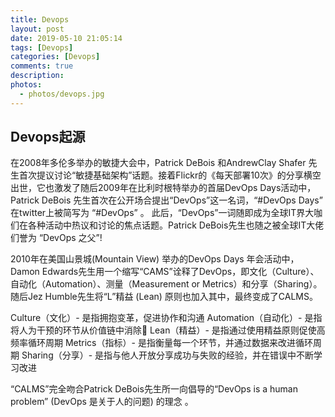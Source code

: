 ```yaml
---
title: Devops
layout: post
date: 2019-05-10 21:05:14
tags: [Devops]
categories: [Devops]
comments: true
description: 
photos: 
  - photos/devops.jpg
---
```

## Devops起源


在2008年多伦多举办的敏捷大会中，Patrick DeBois 和AndrewClay Shafer 先生首次提议讨论“敏捷基础架构”话题。接着Flickr的《每天部署10次》的分享横空出世，它也激发了随后2009年在比利时根特举办的首届DevOps Days活动中，Patrick DeBois 先生首次在公开场合提出“DevOps”这一名词，“#DevOps Days” 在twitter上被简写为 “#DevOps” 。 此后，“DevOps”一词随即成为全球IT界大咖们在各种活动中热议和讨论的焦点话题。Patrick DeBois先生也随之被全球IT大佬们誉为 “DevOps 之父”!
 
2010年在美国山景城(Mountain View) 举办的DevOps Days 年会活动中，Damon Edwards先生用一个缩写“CAMS”诠释了DevOps，即文化（Culture）、自动化（Automation）、测量（Measurement or Metrics）和分享（Sharing）。随后Jez Humble先生将“L”精益 (Lean) 原则也加入其中，最终变成了CALMS。

Culture（文化）- 是指拥抱变革，促进协作和沟通
Automation（自动化）- 是指将人为干预的环节从价值链中消除
Lean（精益）- 是指通过使用精益原则促使高频率循环周期
Metrics（指标）- 是指衡量每一个环节，并通过数据来改进循环周期
Sharing（分享）- 是指与他人开放分享成功与失败的经验，并在错误中不断学习改进

“CALMS”完全吻合Patrick DeBois先生所一向倡导的“DevOps is a human problem” (DevOps 是关于人的问题) 的理念 。
 